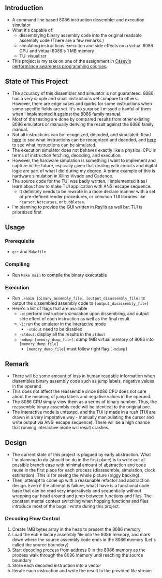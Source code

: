 ## Introduction

- A command line based 8086 instruction dissembler and execution simulator
- What it's capable of:
    - dissemblying binary assembly code into the original readable assembly code 
    (There are a few remarks.)
    - simulating instructions execution and side effects on a virtual 8086 CPU 
    and virtual 8086's 1 MB memory
    - TUI visualizer
- This project is my take on one of the assignment in [Casey's performance awareness programming
courses](https://www.computerenhance.com/p/table-of-contents). 

## State of This Project

- The accuracy of this dissembler and simulator is not guaranteed. 8086 has a very
simple and small instructions set compare to others. However, there are edge cases
and quirks for some instructions when some specific fields are set. It's no surprise
I missed a hanful of them when I implemented it against the 8086 family manual.
- Most of the testing are done by compared results from other existing 8086 emulators or manually
deriving the result against the 8086 family manual.
- Not all instructions can be recognized, decoded, and simulated. Read 
[here](https://github.com/Dekr0/8086-sim/blob/bd1bea267dca4d591cdb696e3ccf6d18a913efcc/instruction.h#L28) to see what
instructions can be recognized and decoded, and [here](https://github.com/Dekr0/8086-sim/blob/bd1bea267dca4d591cdb696e3ccf6d18a913efcc/sim.c#L63)
to see what instructions can be simulated.
- The execution simulator does not behaves exactly like a physical CPU in terms of
instruction fetching, deocding, and execution.
- However, the hardware simulation is something I want to implement and capture in the future,
espically given that dealing with circuits and digital logic are part of what I did during
 my degree. A prime example of this is hardware simulation in Xilinx Vivado and Cadence.
- The source code for the TUI was badly written. I implemented it as I learn about 
how to make TUI application with ANSI escape sequence. 
    - It definitely needs to be rewrote in a more declare manner with a set of 
    pre-defined render procedures, or common TUI libraries like `ncursor`, 
    `Notcurses`, or `bubbletea`.
- I'm planning to provide the GUI written in Raylib as well but TUI is prioritized first.

## Usage

### Prerequisite 

- `gcc` and `Makefile`

### Compiling

- Run `Make main` to compile the binary executable

### Execution

- Run `./main [binary_assembly_file] [output_disassembly_file]` to output the 
dissembled assembly code to `[output_disassembly_file]`
- Here's a list of flags that are available
    - `-e`: perform instructions simulation upon dissembling, and output 
    side effect of each instruction as well as the final result
    - `-i`: run the emulator in the interactive mode
        - `-stdout` need to be disabled
    - `-stdout`: display all the results in the `stdout`
    - `-mdump [memory_dump_file]`: dump 1MB virtual memory of 8086 into 
    `[memory_dump_file]`
        - `[memory_dump_file]` must follow right flag `[-mdump]`


## Remark

- There will be some amount of loss in human readable information when dissembles 
binary assembly code such as jump labels, negative values in the operand. 
- This does not affect the reassemble since 8086 CPU does not care about the 
meaning of jump labels and negative values in the operand. 
- The 8086 CPU simply view them as a series of binary number. Thus, the 
reassemble binary assembly code will be identical to the original one.
- The interactive mode is untested, and the TUI is made in a rush (TUI are drawn 
in a very imperative way - manually manipulating the cursor and write output via 
ANSI escape sequence). There will be a high chance that running interactive 
mode will result crashes.

## Design

- The current state of this project is plagued by early abstraction. What I'm 
planning to do (should be do in the first place) is to write out all possible 
branch case with minimal amount of abstraction and code reuse in the first place
for each process (disassemble, simulation, clock estimation). This is for seeing 
the whole picture (piggy backing). 
- Then, attempt to come up with a reasonable refactor and abstraction design. 
Even if the attempt is failure, what I have is a functional code base that can 
be read very imperatively and sequentially without wrapping our head around and 
jump between functions and files. The constant mental context switching when hopping 
functions and files introduce most of the bugs I wrote during this project.

### Decoding Flow Control

1. Create 1MB bytes array in the heap to present the 8086 memory
2. Load the entire binary assembly file into the 8086 memory, and mark down
where the source assembly code ends in the 8086 memory (Let's called the source 
boundary)
3. Start decoding process from address 0 in the 8086 memory as the process walk 
through the 8086 memory until reaching the source boundary
4. Store each decoded instruction into a vector
5. Iterate each instruction and write the result to the provided file stream
